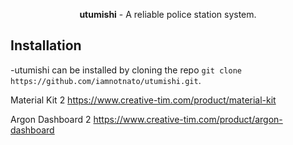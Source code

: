 <div align="center">

**utumishi** - A reliable police station system.
</div>

## Installation

-utumishi can be installed by cloning the repo `git clone https://github.com/iamnotnato/utumishi.git`.

Material Kit 2
https://www.creative-tim.com/product/material-kit

Argon Dashboard 2
https://www.creative-tim.com/product/argon-dashboard
